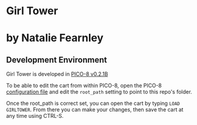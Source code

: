 # Girl Tower
# by Natalie Fearnley

## Development Environment

Girl Tower is developed in [PICO-8 v0.2.1B](https://www.lexaloffle.com/pico-8.php)

To be able to edit the cart from within PICO-8, open the PICO-8 [configuration file](https://pico-8.fandom.com/wiki/Configuration) and edit the `root_path` setting to point to this repo's folder.

Once the root_path is correct set, you can open the cart by typing `LOAD GIRLTOWER`. From there you can make your changes, then save the cart at any time using CTRL-S.